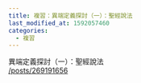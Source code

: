 ```yaml
---
title: 複習：異端定義探討（一）：聖經說法
last_modified_at: 1592057460
categories:
  - 複習
---
```


<p>異端定義探討（一）：聖經說法<br>
<a href="/posts/269191656" target="_blank">/posts/269191656</a></p>

<p>&nbsp;</p>

